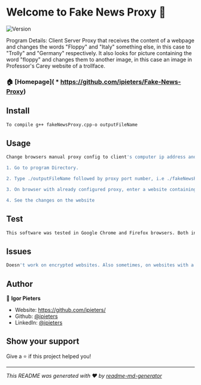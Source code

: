 # Welcome to Fake News Proxy 👋
![Version](https://img.shields.io/badge/version-v1-blue.svg?cacheSeconds=2592000)

Program Details: Client Server Proxy that receives the content of a webpage and changes the words "Floppy" and "Italy" 
something else, in this case to "Trolly" and "Germany" respectively. It also looks for picture containing the word "floppy" and changes
them to another image, in this case an image in Professor's Carey website of a trollface. 
 

### 🏠 [Homepage]( * https://github.com/ipieters/Fake-News-Proxy)

## Install

```sh
To compile g++ fakeNewsProxy.cpp-o outputFileName
```

## Usage

```sh
Change browsers manual proxy config to client's computer ip address and desired port. Then to run program after compiling: 

1. Go to program Directory. 

2. Type ./outputFileName followed by proxy port number, i.e ./fakeNewsProxy 8080. 

3. On browser with already configured proxy, enter a website containing one of the target words and press enter. 

4. See the changes on the website
```
## Test

```sh
This software was tested in Google Chrome and Firefox browsers. Both in local computer as well as the University of Calgary's. Tested on the test website provided by Prof. Carey. 
```
## Issues

```sh
Doesn't work on encrypted websites. Also sometimes, on websites with a lot of content, the website doesn't load or takes a lot of time
```



## Author

👤 **Igor Pieters**

* Website: https://github.com/ipieters/
* Github: [@ipieters](https://github.com/ipieters)
* LinkedIn: [@ipieters](https://linkedin.com/in/ipieters)

## Show your support

Give a ⭐️ if this project helped you!


***
_This README was generated with ❤️ by [readme-md-generator](https://github.com/kefranabg/readme-md-generator)_